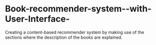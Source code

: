 # Book-recommender-system--with-User-Interface-
Creating a content-based recommender system by making use of the sections where the description of the books are explained.
